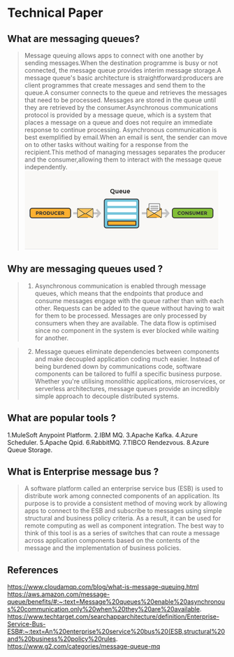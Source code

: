# Technical Paper
## What are messaging queues?
> Message queuing allows apps to connect with one another by sending messages.When the destination programme is busy or not connected, the message queue provides interim message storage.A message queue's basic architecture is straightforward:producers are client programmes that create messages and send them to the queue.A consumer connects to the queue and retrieves the messages that need to be processed. Messages are stored in the queue until they are retrieved by the consumer.Asynchronous communications protocol is provided by a message queue, which is a system that places a message on a queue and does not require an immediate response to continue processing. Asynchronous communication is best exemplified by email.When an email is sent, the sender can move on to other tasks without waiting for a response from the recipient.This method of managing messages separates the producer and the consumer,allowing them to interact with the message queue independently.
> ![](https://github.com/diksha847/technical-paper-/blob/main/thumb-mq.jpg)

## Why are messaging queues used ?
 >1. Asynchronous communication is enabled through message queues,
  which means that the endpoints that produce and consume messages engage with the queue rather than with each other.
   Requests can be added to the queue without having to wait for them to be processed.
    Messages are only processed by consumers when they are available.
   The data flow is optimised since no component in the system is ever blocked while waiting for another.

 >2. Message queues eliminate dependencies between components and make decoupled application coding much easier.
    Instead of being burdened down by communications code,
     software components can be tailored to fulfil a specific business purpose.
     Whether you're utilising monolithic applications, microservices, or serverless architectures, 
     message queues provide an incredibly simple approach to decouple distributed systems.
## What are popular tools ?
1.MuleSoft Anypoint Platform.
2.IBM MQ.
3.Apache Kafka.
4.Azure Scheduler.
5.Apache Qpid.
6.RabbitMQ.
7.TIBCO Rendezvous.
8.Azure Queue Storage.
## What is Enterprise message bus ?
>A software platform called an enterprise service bus (ESB)
 is used to distribute work among connected components of an application. 
 Its purpose is to provide a consistent method of moving work by allowing apps 
 to connect to the ESB and subscribe to messages using simple structural and business policy criteria.
As a result, it can be used for remote computing as well as component integration. 
The best way to think of this tool is as a series of switches that can route a message across 
application components based on the contents of the message and the implementation of business policies.
## References 
https://www.cloudamqp.com/blog/what-is-message-queuing.html
https://aws.amazon.com/message-queue/benefits/#:~:text=Message%20queues%20enable%20asynchronous%20communication,only%20when%20they%20are%20available.
https://www.techtarget.com/searchapparchitecture/definition/Enterprise-Service-Bus-ESB#:~:text=An%20enterprise%20service%20bus%20(ESB,structural%20and%20business%20policy%20rules.
https://www.g2.com/categories/message-queue-mq
    


